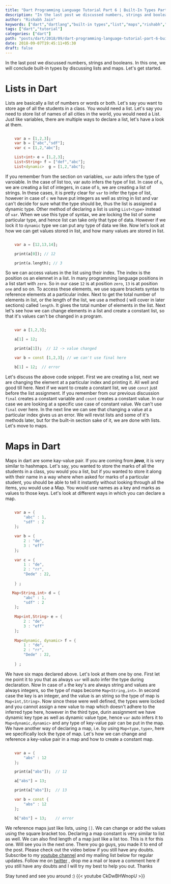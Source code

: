 ```yaml
---
title: "Dart Programming Language Tutorial Part 6 | Built-In Types Part 2"
description: "In the last post we discussed numbers, strings and booleans. In this one, we will conclude built-in types by discussing lists and maps. Let's get started."
author: "Rishabh Jain"
keywords: ["dart","dartlang","built-in types","list","maps","rishabh","jain","rishabh jain","rishabh1403","blog","competitive","coding","programming","tech","technology"]
tags: ["dart","tutorial"]
categories: ["dart"]
path: "posts/dart/2018/09/dart-programming-language-tutorial-part-6-built-in-types-part-2/"
date: 2018-09-07T19:45:11+05:30
draft: false
---
```

In the last post we discussed numbers, strings and booleans. In this one, we will conclude built-in types by discussing lists and maps. Let's get started.
<!--more-->

# Lists in Dart

Lists are basically a list of numbers or words or both. Let's say you want to store age of all the students in a class. You would need a list. Let's say you need to store list of names of all cities in the world, you would need a List. Just like variables, there are multiple ways to declare a list, let's have a look at them.

```dart

    var a = [1,2,3];
    var b = ["abc","sdf"];
    var c = [1,2,"abc"];

    List<int> e = [1,2,3];
    List<String> f = ["def","abc"];
    List<dynamic>  g = [1,2,"abc"];

```

If you remember from the section on variables, `var` auto infers the type of varoiable. In the case of list too, var auto infers the type of list. In case of `a`, we are creating a list of integers, in case of `b`, we are creating a list of strings. In these cases, it is pretty clear for `var` to infer the type of list, however in case of `c` we have put integers as well as string in list and var can't decide for sure what the type should be, thus the list is assigned a dynamic type. Other method of declaring a list is using `List<type>` instead of `var`. When we use this type of syntax, we are locking the list of some particular type, and hence list can take only that type of data. However if we lock it to `dynamic` type we can put any type of data we like. Now let's look at how we can get values stored in list, and how many values are stored in list.

```dart

    var a = [12,13,14];

    print(a[0]); // 12

    print(a.length); // 3

```

So we can access values in the list using their index. The index is the position os an elemnet in a list. In many programming language positions in a list start with `zero`. So in our case `12` is at position `zero`, `13` is at position `one` and so on. To access these elements, we use square brackets syntax to reference elements at a particular index. Next to get the total number of elements in list, or the length of the list, we use a method ( will cover in later sections) called `length`. It gives the total number of elements in the list. Next let's see how we can change elements in a list and create a constant list, so that it's values can't be changed in a program.

```dart

    var a [1,2,3];

    a[1] = 12;

    print(a[1]);  // 12 -> value changed

    var b = const [1,2,3]; // we can't use final here

    b[1] = 12;  // error

```

Let's discuss the above code snippet. First we are creating a list, next we are changing the element at a particular index and printing it. All well and good till here. Next if we want to create a constant list, we use `const` just before the list assignment. If you remember from our previous discussion `final` creates a constant variable and `cosnt` creates a constant value. In our case we are looking at a specific use case of constant value. We can't use `final` over here. In the next line we can see that changing a value at a particular index gives us an error. We will revist lists and some of it's methods later, but for the built-in section sake of it, we are done with lists. Let's move to maps.

# Maps in Dart

Maps in dart are some kay-value pair. If you are coming from ***java***, it is very similar to hashmaps. Let's say, you wanted to store the marks of all the students in a class, you would you a list, but if you wanted to store it along with their name in a way where when asked for marks of a particular student, you should be able to tell it instantly without looking through all the items, you would use a Map. You would use names as a key and marks as values to those keys. Let's look at different ways in which you can declare a map.

```dart

    var a = {
        "abc" : 1,
        "sdf" : 2    
    };
    
    var b = {
        2 : "de",
        3 : "eff"    
    };
    
    var c = {
        1 : "de",
        2 : "rr",
        "Dede" : 22,
            
    } ;

   Map<String,int> d = {
        "abc" : 1,
        "sdf" : 2    
    };
    
    Map<int,String> e = {
        2 : "de",
        3 : "eff"    
    };
    
    Map<dynamic, dynamic> f = {
        1 : "de",
        2 : "rr",
        "Dede" : 22,
            
    } ;

```

We have six maps declared above. Let's look at them one by one. First let me point it to you that as always `var` will auto infer the type during declaration. Now In case of `a` the key's are always string and values are always integers, so the type of maps become `Map<String,int>`. In second case the key is an integer, and the value is an string so the type of map is `Map<int,String>`. Now since these were well defined, the types were locked and you cannot assign a new value to map which doesn't adhere to the inferred type here, however in the third type, durin assignment we have dynamic key type as well as dynamic value type, hence `var` auto infers it to `Map<dynamic,dynamic>` and any type of key-value pair can be put in the map. We have another way of declaring a map, i.e. by using `Map<type,type>`, here we specifically lock the type of map. Let's how we can change and reference a key-value pair in a map and how to create a constant map.

```dart

    var a = {
        "abs" : 12    
    };

    print(a["abs"]);  // 12

    a["abs"] = 13;

    print(a["abs"]);  // 13

    var b = const {
        "abs" : 12
    };

    b["abs"] = 13;    // error

```

We reference maps just like lists, using `[]`. We can change or add the values using the square bracket too. Declaring a map constant is very similar to list as well. We can also find length of a map just like a list too. This is it for this one. Will see you in the next one. There you go guys, you made it to end of the post. Please check out the video below if you still have any doubts. Subscribe to my [youtube channel](https://www.youtube.com/channel/UC4syrEYE9_fzeVBajZIyHlA) and my mailing list below for regular updates. Follow me on [twitter](https://www.twitter.com/rishabhjain1403) , drop me a mail or leave a comment here if you still have any doubts and I will try my best to help you out. Thanks

Stay tuned and see you around :)
{{< youtube CkDwBHWnopU >}}
